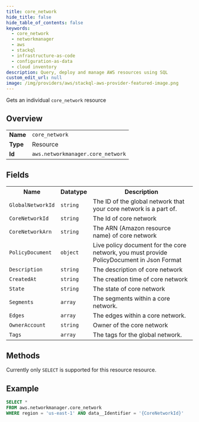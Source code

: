 ```yaml
---
title: core_network
hide_title: false
hide_table_of_contents: false
keywords:
  - core_network
  - networkmanager
  - aws
  - stackql
  - infrastructure-as-code
  - configuration-as-data
  - cloud inventory
description: Query, deploy and manage AWS resources using SQL
custom_edit_url: null
image: /img/providers/aws/stackql-aws-provider-featured-image.png
---
```

Gets an individual <code>core_network</code> resource

## Overview
<table><tbody>
<tr><td><b>Name</b></td><td><code>core_network</code></td></tr>
<tr><td><b>Type</b></td><td>Resource</td></tr>
<tr><td><b>Id</b></td><td><code>aws.networkmanager.core_network</code></td></tr>
</tbody></table>

## Fields
<table><tbody>
<tr><th>Name</th><th>Datatype</th><th>Description</th></tr>
<tr><td><code>GlobalNetworkId</code></td><td><code>string</code></td><td>The ID of the global network that your core network is a part of.</td></tr><tr><td><code>CoreNetworkId</code></td><td><code>string</code></td><td>The Id of core network</td></tr><tr><td><code>CoreNetworkArn</code></td><td><code>string</code></td><td>The ARN (Amazon resource name) of core network</td></tr><tr><td><code>PolicyDocument</code></td><td><code>object</code></td><td>Live policy document for the core network, you must provide PolicyDocument in Json Format</td></tr><tr><td><code>Description</code></td><td><code>string</code></td><td>The description of core network</td></tr><tr><td><code>CreatedAt</code></td><td><code>string</code></td><td>The creation time of core network</td></tr><tr><td><code>State</code></td><td><code>string</code></td><td>The state of core network</td></tr><tr><td><code>Segments</code></td><td><code>array</code></td><td>The segments within a core network.</td></tr><tr><td><code>Edges</code></td><td><code>array</code></td><td>The edges within a core network.</td></tr><tr><td><code>OwnerAccount</code></td><td><code>string</code></td><td>Owner of the core network</td></tr><tr><td><code>Tags</code></td><td><code>array</code></td><td>The tags for the global network.</td></tr>
</tbody></table>

## Methods
Currently only <code>SELECT</code> is supported for this resource resource.

## Example
```sql
SELECT * 
FROM aws.networkmanager.core_network
WHERE region = 'us-east-1' AND data__Identifier = '{CoreNetworkId}'
```
